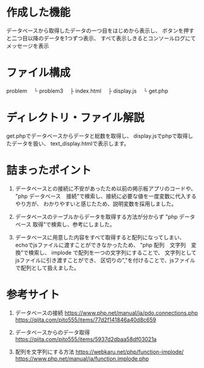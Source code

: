 # 作成した機能
データベースから取得したデータの一つ目をはじめから表示し、
ボタンを押すと二つ目以降のデータを1つずつ表示、
すべて表示しきるとコンソールログにてメッセージを表示

# ファイル構成
problem
　└ problem3
    　├ index.html
    　├ display.js
    　└ get.php 

# ディレクトリ・ファイル解説
get.phpでデータベースからデータと総数を取得し、
display.jsでphpで取得したデータを扱い、
text_display.htmlで表示します。

# 詰まったポイント

1. データベースとの接続に不安があったため以前の掲示板アプリのコードや、
"php データベース　接続"で検索し、接続に必要な値を一度変数に代入するやり方が、
わかりやすいと感じたため、説明変数を採用しました。

2. データベースのテーブルからデータを取得する方法が分からず
"php データベース 取得"で検索し、参考にしました。

3. データベースに用意した内容をすべて取得すると配列になってしまい、
echoでjsファイルに渡すことができなかったため、
"php 配列　文字列　変換"で検索し、
implode で配列を一つの文字列にすることで、
文字列としてjsファイルに引き渡すことができ、
区切りの","を付けることで、jsファイルで配列として扱えました。

# 参考サイト

1. データベースの接続
https://www.php.net/manual/ja/pdo.connections.php
https://qiita.com/pito555/items/77d2f141846a40d8c659

2. データベースからのデータ取得
https://qiita.com/pito555/items/5937d2dbaa58df03021a

3. 配列を文字列にする方法
https://webkaru.net/php/function-implode/
https://www.php.net/manual/ja/function.implode.php

